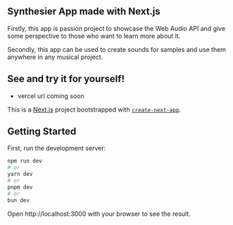 ## Synthesier App made with Next.js

Firstly, this app is passion project to showcase the Web Audio API and give some perspective to those who want to learn more about it.

Secondly, this app can be used to create sounds for samples and use them anywhere in any musical project.

## See and try it for yourself!

- vercel url coming soon

This is a [Next.js](https://nextjs.org/) project bootstrapped with [`create-next-app`](https://github.com/vercel/next.js/tree/canary/packages/create-next-app).

## Getting Started

First, run the development server:

```bash
npm run dev
# or
yarn dev
# or
pnpm dev
# or
bun dev
```

Open http://localhost:3000 with your browser to see the result.

